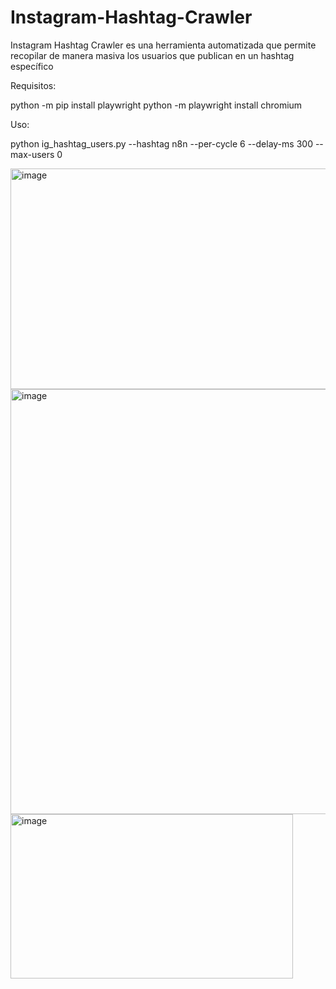 # Instagram-Hashtag-Crawler
Instagram Hashtag Crawler es una herramienta automatizada que permite recopilar de manera masiva los usuarios que publican en un hashtag específico

Requisitos: 

python -m pip install playwright
python -m playwright install chromium

Uso:

python ig_hashtag_users.py --hashtag n8n --per-cycle 6 --delay-ms 300 --max-users 0


<img width="840" height="353" alt="image" src="https://github.com/user-attachments/assets/13241359-b75c-4414-b147-708e9c5f3dc0" />

<img width="723" height="680" alt="image" src="https://github.com/user-attachments/assets/c508210d-85f0-4d4c-abd8-5535399a279c" />

<img width="452" height="263" alt="image" src="https://github.com/user-attachments/assets/6f5a92c6-4d24-4666-9f97-f3a125d20bd1" />


